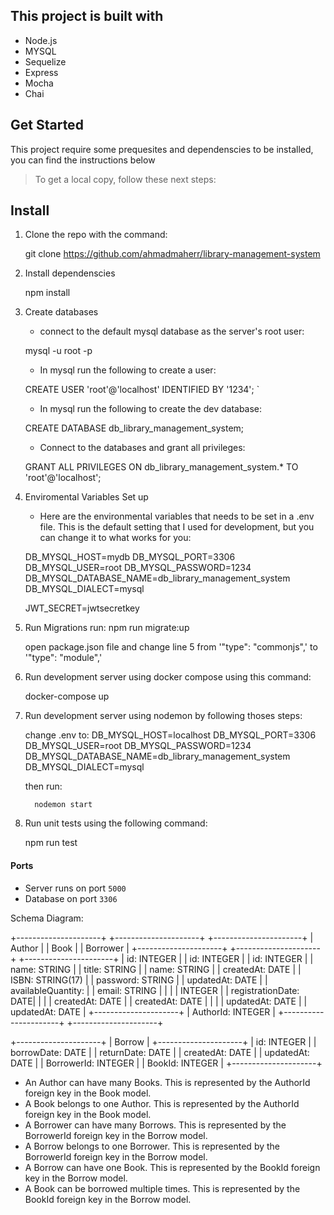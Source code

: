 ## This project is built with

- Node.js
- MYSQL
- Sequelize 
- Express
- Mocha
- Chai


## Get Started

This project require some prequesites and dependenscies to be installed, you can find the instructions below

> To get a local copy, follow these next steps:

## Install

1. Clone the repo with the command:

   git clone https://github.com/ahmadmaherr/library-management-system
   

2. Install dependenscies

   npm install


3. Create databases

   - connect to the default mysql database as the server's root user:

    mysql -u root -p
    

   - In mysql run the following to create a user:

    CREATE USER 'root'@'localhost' IDENTIFIED BY '1234';
`

   - In mysql run the following to create the dev database:

    CREATE DATABASE db_library_management_system;

   - Connect to the databases and grant all privileges:

    GRANT ALL PRIVILEGES ON db_library_management_system.* TO 'root'@'localhost';


5. Enviromental Variables Set up

   - Here are the environmental variables that needs to be set in a .env file. This is the default setting that I used for development, but you can change it to what works for you:


   DB_MYSQL_HOST=mydb
   DB_MYSQL_PORT=3306
   DB_MYSQL_USER=root
   DB_MYSQL_PASSWORD=1234
   DB_MYSQL_DATABASE_NAME=db_library_management_system
   DB_MYSQL_DIALECT=mysql

   JWT_SECRET=jwtsecretkey


6. Run Migrations
    run:
    npm run migrate:up

    open package.json file and change line 5 from '"type": "commonjs",' to '"type": "module",'


7. Run development server using docker compose using this command:

   docker-compose up 


8. Run development server using nodemon by following thoses steps:
      
   change .env to: 
         DB_MYSQL_HOST=localhost
         DB_MYSQL_PORT=3306
         DB_MYSQL_USER=root
         DB_MYSQL_PASSWORD=1234
         DB_MYSQL_DATABASE_NAME=db_library_management_system
         DB_MYSQL_DIALECT=mysql

   then run:

         nodemon start

9. Run unit tests using the following command:

   npm run test


#### Ports

- Server runs on port `5000`
- Database on port `3306`

Schema Diagram:

+---------------------+      +---------------------+      +----------------------+
|        Author       |      |        Book         |      |       Borrower       |
+---------------------+      +---------------------+      +----------------------+
| id: INTEGER         |      | id: INTEGER         |      | id: INTEGER          |
| name: STRING        |      | title: STRING       |      | name: STRING         |
| createdAt: DATE     |      | ISBN: STRING(17)    |      | password: STRING     |
| updatedAt: DATE     |      | availableQuantity:  |      | email: STRING        |
|                     |      | INTEGER             |      | registrationDate: DATE|
|                     |      | createdAt: DATE     |      | createdAt: DATE      |
|                     |      | updatedAt: DATE     |      | updatedAt: DATE      |
+---------------------+      | AuthorId: INTEGER   |      +----------------------+
                            +---------------------+

+---------------------+
|       Borrow        |
+---------------------+
| id: INTEGER         |
| borrowDate: DATE    |
| returnDate: DATE    |
| createdAt: DATE     |
| updatedAt: DATE     |
| BorrowerId: INTEGER |
| BookId: INTEGER     |
+---------------------+


- An Author can have many Books. This is represented by the AuthorId foreign key in the Book model.
- A Book belongs to one Author. This is represented by the AuthorId foreign key in the Book model.
- A Borrower can have many Borrows. This is represented by the BorrowerId foreign key in the Borrow model.
- A Borrow belongs to one Borrower. This is represented by the BorrowerId foreign key in the Borrow model.
- A Borrow can have one Book. This is represented by the BookId foreign key in the Borrow model.
- A Book can be borrowed multiple times. This is represented by the BookId foreign key in the Borrow model.